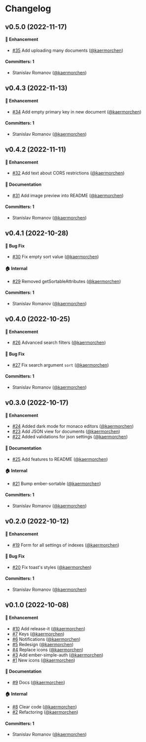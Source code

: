 # Changelog





## v0.5.0 (2022-11-17)

#### :rocket: Enhancement
* [#35](https://github.com/kaermorchen/meiliadmin/pull/35) Add uploading many documents ([@kaermorchen](https://github.com/kaermorchen))

#### Committers: 1
- Stanislav Romanov ([@kaermorchen](https://github.com/kaermorchen))

## v0.4.3 (2022-11-13)

#### :rocket: Enhancement
* [#34](https://github.com/kaermorchen/meiliadmin/pull/34) Add empty primary key in new document ([@kaermorchen](https://github.com/kaermorchen))

#### Committers: 1
- Stanislav Romanov ([@kaermorchen](https://github.com/kaermorchen))

## v0.4.2 (2022-11-11)

#### :rocket: Enhancement
* [#32](https://github.com/kaermorchen/meiliadmin/pull/32) Add text about CORS restrictions ([@kaermorchen](https://github.com/kaermorchen))

#### :memo: Documentation
* [#31](https://github.com/kaermorchen/meiliadmin/pull/31) Add image preview into README ([@kaermorchen](https://github.com/kaermorchen))

#### Committers: 1
- Stanislav Romanov ([@kaermorchen](https://github.com/kaermorchen))

## v0.4.1 (2022-10-28)

#### :bug: Bug Fix
* [#30](https://github.com/kaermorchen/meiliadmin/pull/30) Fix empty sort value ([@kaermorchen](https://github.com/kaermorchen))

#### :house: Internal
* [#29](https://github.com/kaermorchen/meiliadmin/pull/29) Removed getSortableAttributes ([@kaermorchen](https://github.com/kaermorchen))

#### Committers: 1
- Stanislav Romanov ([@kaermorchen](https://github.com/kaermorchen))

## v0.4.0 (2022-10-25)

#### :rocket: Enhancement
* [#26](https://github.com/kaermorchen/meiliadmin/pull/26) Advanced search filters ([@kaermorchen](https://github.com/kaermorchen))

#### :bug: Bug Fix
* [#27](https://github.com/kaermorchen/meiliadmin/pull/27) Fix search argument `sort` ([@kaermorchen](https://github.com/kaermorchen))

#### Committers: 1
- Stanislav Romanov ([@kaermorchen](https://github.com/kaermorchen))

## v0.3.0 (2022-10-17)

#### :rocket: Enhancement
* [#24](https://github.com/kaermorchen/meiliadmin/pull/24) Added dark mode for monaco editors ([@kaermorchen](https://github.com/kaermorchen))
* [#23](https://github.com/kaermorchen/meiliadmin/pull/23) Add JSON view for documents ([@kaermorchen](https://github.com/kaermorchen))
* [#22](https://github.com/kaermorchen/meiliadmin/pull/22) Added validations for json settings ([@kaermorchen](https://github.com/kaermorchen))

#### :memo: Documentation
* [#25](https://github.com/kaermorchen/meiliadmin/pull/25) Add features to README ([@kaermorchen](https://github.com/kaermorchen))

#### :house: Internal
* [#21](https://github.com/kaermorchen/meiliadmin/pull/21) Bump ember-sortable ([@kaermorchen](https://github.com/kaermorchen))

#### Committers: 1
- Stanislav Romanov ([@kaermorchen](https://github.com/kaermorchen))

## v0.2.0 (2022-10-12)

#### :rocket: Enhancement
* [#19](https://github.com/kaermorchen/meiliadmin/pull/19) Form for all settings of indexes ([@kaermorchen](https://github.com/kaermorchen))

#### :bug: Bug Fix
* [#20](https://github.com/kaermorchen/meiliadmin/pull/20) Fix toast's styles ([@kaermorchen](https://github.com/kaermorchen))

#### Committers: 1
- Stanislav Romanov ([@kaermorchen](https://github.com/kaermorchen))

## v0.1.0 (2022-10-08)

#### :rocket: Enhancement
* [#10](https://github.com/kaermorchen/meiliadmin/pull/10) Add release-it ([@kaermorchen](https://github.com/kaermorchen))
* [#7](https://github.com/kaermorchen/meiliadmin/pull/7) Keys ([@kaermorchen](https://github.com/kaermorchen))
* [#6](https://github.com/kaermorchen/meiliadmin/pull/6) Notifications ([@kaermorchen](https://github.com/kaermorchen))
* [#5](https://github.com/kaermorchen/meiliadmin/pull/5) Redesign ([@kaermorchen](https://github.com/kaermorchen))
* [#4](https://github.com/kaermorchen/meiliadmin/pull/4) Replace icons ([@kaermorchen](https://github.com/kaermorchen))
* [#3](https://github.com/kaermorchen/meiliadmin/pull/3) Add ember-simple-auth ([@kaermorchen](https://github.com/kaermorchen))
* [#1](https://github.com/kaermorchen/meiliadmin/pull/1) New icons ([@kaermorchen](https://github.com/kaermorchen))

#### :memo: Documentation
* [#9](https://github.com/kaermorchen/meiliadmin/pull/9) Docs ([@kaermorchen](https://github.com/kaermorchen))

#### :house: Internal
* [#8](https://github.com/kaermorchen/meiliadmin/pull/8) Clear code ([@kaermorchen](https://github.com/kaermorchen))
* [#2](https://github.com/kaermorchen/meiliadmin/pull/2) Refactoring ([@kaermorchen](https://github.com/kaermorchen))

#### Committers: 1
- Stanislav Romanov ([@kaermorchen](https://github.com/kaermorchen))
